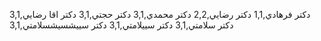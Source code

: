 دکتر فرهادي,1,1
دکتر رضايي,2,2
دکتر محمدي,3,1
دکتر حجتي,3,1
دکتر اقا رضايي,3,1
دکتر سلامتي,3,1
دکتر سييلامتي,3,1
دکتر سييشسيشسلامتي,3,1
